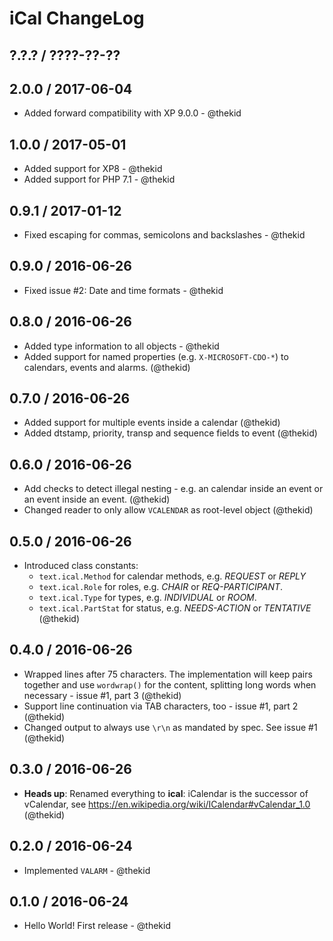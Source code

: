 iCal ChangeLog
==============

## ?.?.? / ????-??-??

## 2.0.0 / 2017-06-04

* Added forward compatibility with XP 9.0.0 - @thekid

## 1.0.0 / 2017-05-01

* Added support for XP8 - @thekid
* Added support for PHP 7.1 - @thekid

## 0.9.1 / 2017-01-12

* Fixed escaping for commas, semicolons and backslashes - @thekid

## 0.9.0 / 2016-06-26

* Fixed issue #2: Date and time formats - @thekid

## 0.8.0 / 2016-06-26

* Added type information to all objects - @thekid
* Added support for named properties (e.g. `X-MICROSOFT-CDO-*`) to
  calendars, events and alarms.
  (@thekid)

## 0.7.0 / 2016-06-26

* Added support for multiple events inside a calendar
  (@thekid)
* Added dtstamp, priority, transp and sequence fields to event
  (@thekid)

## 0.6.0 / 2016-06-26

* Add checks to detect illegal nesting - e.g. an calendar inside an
  event or an event inside an event.
  (@thekid)
* Changed reader to only allow `VCALENDAR` as root-level object
  (@thekid)

## 0.5.0 / 2016-06-26

* Introduced class constants:
  - `text.ical.Method` for calendar methods, e.g. *REQUEST* or *REPLY*
  - `text.ical.Role` for roles, e.g. *CHAIR* or *REQ-PARTICIPANT*.
  - `text.ical.Type` for types, e.g. *INDIVIDUAL* or *ROOM*.
  - `text.ical.PartStat` for status, e.g. *NEEDS-ACTION* or *TENTATIVE*
  (@thekid)

## 0.4.0 / 2016-06-26

* Wrapped lines after 75 characters. The implementation will keep pairs
  together and use `wordwrap()` for the content, splitting long words
  when necessary - issue #1, part 3
  (@thekid)
* Support line continuation via TAB characters, too - issue #1, part 2
  (@thekid)
* Changed output to always use `\r\n` as mandated by spec. See issue #1
  (@thekid)

## 0.3.0 / 2016-06-26

* **Heads up**: Renamed everything to **ical**: iCalendar is the successor
  of vCalendar, see https://en.wikipedia.org/wiki/ICalendar#vCalendar_1.0
  (@thekid)

## 0.2.0 / 2016-06-24

* Implemented `VALARM` - @thekid

## 0.1.0 / 2016-06-24

* Hello World! First release - @thekid